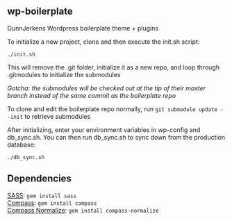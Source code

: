## wp-boilerplate

GunnJerkens Wordpress boilerplate theme + plugins

To initialize a new project, clone and then execute the init.sh script:

```
./init.sh
```

This will remove the .git folder, initialize it as a new repo, and loop through .gitmodules to initialize the submodules

*Gotcha: the submodules will be checked out at the tip of their master branch instead of the same commit as the boilerplate repo*

To clone and edit the boilerplate repo normally, run `git submodule update --init` to retrieve submodules  

After initializing, enter your environment variables in wp-config and db_sync.sh.  You can then run db_sync.sh to sync down from the production database:

```
./db_sync.sh
```

## Dependencies
[SASS](http://sass-lang.com/): `gem install sass`  
[Compass](http://compass-style.org/): `gem install compass`  
[Compass Normalize](https://github.com/ksmandersen/compass-normalize): `gem install compass-normalize`  
